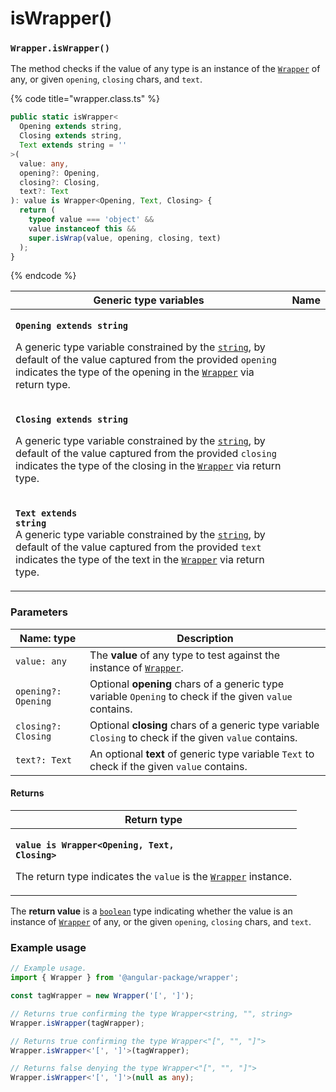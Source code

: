 # isWrapper()

### `Wrapper.isWrapper()`

The method checks if the value of any type is an instance of the [`Wrapper`](../../wrapper.md) of any, or given `opening`, `closing` chars, and `text`.

{% code title="wrapper.class.ts" %}
```typescript
public static isWrapper<
  Opening extends string,
  Closing extends string,
  Text extends string = ''
>(
  value: any,
  opening?: Opening,
  closing?: Closing,
  text?: Text
): value is Wrapper<Opening, Text, Closing> {
  return (
    typeof value === 'object' &&
    value instanceof this &&
    super.isWrap(value, opening, closing, text)
  );
}
```
{% endcode %}

| Generic type variables                                                                                                                                                                                                                                                                                                                                                                                                       | Name |
| ---------------------------------------------------------------------------------------------------------------------------------------------------------------------------------------------------------------------------------------------------------------------------------------------------------------------------------------------------------------------------------------------------------------------------- | ---- |
| <p><strong><code>Opening extends string</code></strong></p><p>A generic type variable constrained by the <a href="https://www.typescriptlang.org/docs/handbook/basic-types.html#string"><code>string</code></a>, by default of the value captured from the provided <code>opening</code> indicates the type of the opening in the <a href="../../wrapper.md"><code>Wrapper</code></a> via return type.</p>                   |      |
| <p><strong><code>Closing extends string</code></strong></p><p>A generic type variable constrained by the <a href="https://www.typescriptlang.org/docs/handbook/basic-types.html#string"><code>string</code></a>, by default of the value captured from the provided <code>closing</code> indicates the type of the closing in the <a href="../../wrapper.md"><code>Wrapper</code></a> via return type.</p>                   |      |
| <p><strong><code>Text extends string</code></strong><br><strong><code></code></strong>A generic type variable constrained by the <a href="https://www.typescriptlang.org/docs/handbook/basic-types.html#string"><code>string</code></a>, by default of the value captured from the provided <code>text</code> indicates the type of the text in the <a href="../../wrapper.md"><code>Wrapper</code></a> via return type.</p> |      |

### Parameters

| Name: type          | Description                                                                                             |
| ------------------- | ------------------------------------------------------------------------------------------------------- |
| `value: any`        | The **value** of any type to test against the instance of [`Wrapper`](../../wrapper.md).                |
| `opening?: Opening` | Optional **opening** chars of a generic type variable `Opening` to check if the given `value` contains. |
| `closing?: Closing` | Optional **closing** chars of a generic type variable `Closing` to check if the given `value` contains. |
| `text?: Text`       | An optional **text** of generic type variable `Text` to check if the given `value` contains.            |

#### Returns

| Return type                                                                                                                                                                                                                      |
| -------------------------------------------------------------------------------------------------------------------------------------------------------------------------------------------------------------------------------- |
| <p><strong><code>value is Wrapper&#x3C;Opening, Text, Closing></code></strong></p><p>The return type <strong></strong> indicates the <code>value</code> is the <a href="../../wrapper.md"><code>Wrapper</code></a> instance.</p> |

The **return value** is a [`boolean`](https://developer.mozilla.org/en-US/docs/Web/JavaScript/Reference/Global\_Objects/Boolean) type indicating whether the value is an instance of [`Wrapper`](../../wrapper.md) of any, or the given `opening`, `closing` chars, and `text`.

### Example usage

```typescript
// Example usage.
import { Wrapper } from '@angular-package/wrapper';

const tagWrapper = new Wrapper('[', ']');

// Returns true confirming the type Wrapper<string, "", string>
Wrapper.isWrapper(tagWrapper);

// Returns true confirming the type Wrapper<"[", "", "]">
Wrapper.isWrapper<'[', ']'>(tagWrapper);

// Returns false denying the type Wrapper<"[", "", "]">
Wrapper.isWrapper<'[', ']'>(null as any);
```
